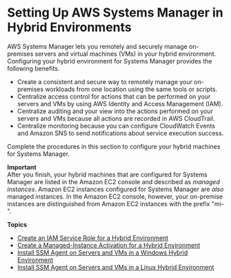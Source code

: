 # Setting Up AWS Systems Manager in Hybrid Environments<a name="systems-manager-managedinstances"></a>

AWS Systems Manager lets you remotely and securely manage on\-premises servers and virtual machines \(VMs\) in your hybrid environment\. Configuring your hybrid environment for Systems Manager provides the following benefits\. 
+ Create a consistent and secure way to remotely manage your on\-premises workloads from one location using the same tools or scripts\.
+ Centralize access control for actions that can be performed on your servers and VMs by using AWS Identity and Access Management \(IAM\)\.
+ Centralize auditing and your view into the actions performed on your servers and VMs because all actions are recorded in AWS CloudTrail\.
+ Centralize monitoring because you can configure CloudWatch Events and Amazon SNS to send notifications about service execution success\.

Complete the procedures in this section to configure your hybrid machines for Systems Manager\.

**Important**  
After you finish, your hybrid machines that are configured for Systems Manager are listed in the Amazon EC2 console and described as *managed instances*\. Amazon EC2 instances configured for Systems Manager are *also* managed instances\. In the Amazon EC2 console, however, your on\-premise instances are distinguished from Amazon EC2 instances with the prefix "mi\-"\.

**Topics**
+ [Create an IAM Service Role for a Hybrid Environment](sysman-service-role.md)
+ [Create a Managed\-Instance Activation for a Hybrid Environment](sysman-managed-instance-activation.md)
+ [Install SSM Agent on Servers and VMs in a Windows Hybrid Environment](sysman-install-managed-win.md)
+ [Install SSM Agent on Servers and VMs in a Linux Hybrid Environment](sysman-install-managed-linux.md)